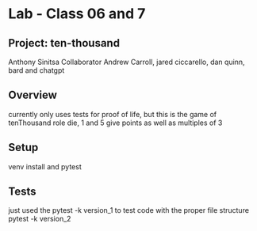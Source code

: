 # Lab - Class 06 and 7

## Project: ten-thousand

Anthony Sinitsa
Collaborator Andrew Carroll, jared ciccarello, dan quinn, bard and chatgpt

## Overview

currently only uses tests for proof of life, but this is the game of tenThousand
role die, 1 and 5 give points as well as multiples of 3

## Setup

venv install and pytest

## Tests

just used the pytest -k version_1 to test code with the proper file structure
pytest -k version_2
